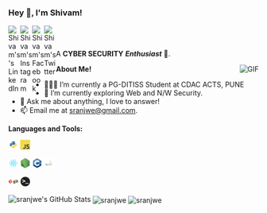 <h3 title="hehehe"> Hey 👋, I'm Shivam!</h3>

<a href="https://in.linkedin.com/in/shivam-ranjwe-078645149">
  <img align="left" alt="Shivam's's LinkedIn" width="24px" src="https://cdn.jsdelivr.net/npm/simple-icons@v3/icons/linkedin.svg" />
</a>
<a href="https://www.instagram.com/shivam_ranjwe_patil/">
  <img align="left" alt="Shivam's Instagram" width="24px" src="https://cdn.jsdelivr.net/npm/simple-icons@v3/icons/instagram.svg" />
</a>
<a href="https://www.facebook.com/shivam.ranjwe">
  <img align="left" alt="Shivam's Facebook" width="24px" src="https://cdn.jsdelivr.net/npm/simple-icons@v3/icons/facebook.svg" />
</a>
<a href="https://twitter.com/ranjwe_shivam">
  <img align="left" alt="Shivam's Twitter" width="24px" src="https://cdn.jsdelivr.net/npm/simple-icons@3.13.0/icons/twitter.svg" />
</a>




<br />
<br />

A **CYBER SECURITY** ***Enthusiast*** 🚀.
 

  <img align="right" alt="GIF" src="https://i.pinimg.com/originals/e4/26/70/e426702edf874b181aced1e2fa5c6cde.gif" />

**About Me!**

- 👨🏽‍💻 I’m currently a PG-DITISS Student at CDAC ACTS, PUNE
- 🌱 I’m currently exploring Web and N/W Security.
- 💬 Ask me about anything, I love to answer!
- 📫 Email me at [sranjwe@gmail.com](mailto:sranjwe@gmail.com).



**Languages and Tools:**  


<code><img height="20" src="https://raw.githubusercontent.com/github/explore/80688e429a7d4ef2fca1e82350fe8e3517d3494d/topics/python/python.png"></code>
<code><img height="20" src="https://raw.githubusercontent.com/github/explore/80688e429a7d4ef2fca1e82350fe8e3517d3494d/topics/javascript/javascript.png"></code>

<code><img height="20" src="https://raw.githubusercontent.com/github/explore/80688e429a7d4ef2fca1e82350fe8e3517d3494d/topics/react/react.png"></code>
<code><img height="20" src="https://raw.githubusercontent.com/github/explore/80688e429a7d4ef2fca1e82350fe8e3517d3494d/topics/nodejs/nodejs.png"></code>
<code><img height="20" src="https://raw.githubusercontent.com/github/explore/80688e429a7d4ef2fca1e82350fe8e3517d3494d/topics/cpp/cpp.png"></code>
<code><img height="20" src="https://raw.githubusercontent.com/github/explore/80688e429a7d4ef2fca1e82350fe8e3517d3494d/topics/mysql/mysql.png"></code>

<code><img height="20" src="https://raw.githubusercontent.com/github/explore/80688e429a7d4ef2fca1e82350fe8e3517d3494d/topics/git/git.png"></code>
<code><img height="20" src="https://raw.githubusercontent.com/github/explore/80688e429a7d4ef2fca1e82350fe8e3517d3494d/topics/terminal/terminal.png"></code>

<img src="https://github-readme-stats.vercel.app/api?username=sranjwe&show_icons=true&hide_border=true&count_private=true&theme=shades-of-purple&icon_color=fad000" alt="sranjwe's GitHub Stats">
<img align="center" src="https://github-readme-streak-stats.herokuapp.com/?user=sranjwe&count_private=true&theme=radical" alt="sranjwe" />
<img align="center" width=500 src="https://github-readme-stats.vercel.app/api/top-langs/?username=sranjwe&count_private=true&theme=radical" alt="sranjwe" />

